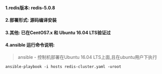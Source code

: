 #### 1.redis版本: redis-5.0.8

#### 2.部署形式: 源码编译安装

#### 3.其他: 已在CentOS7.x 和 Ubuntu 16.04 LTS验证过

#### 4.ansible 运行命令说明:

> ansible - 控制机部署在Ubuntu 16.04 LTS上面,且在ubuntu用户下执行

`ansible-playbook -i hosts redis-cluster.yaml -uroot`
